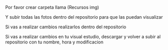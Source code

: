 Por favor crear carpeta llama (Recursos img)

Y subir todas las fotos dentro del repositorio para que las puedan visualizar 


Si vas a realizar cambios realizarlos dentro del repositorio 

Si vas a realizar cambios en tu visual estudio, descargar y volver a subir al repositorio con tu nombre, hora y modificacion 
